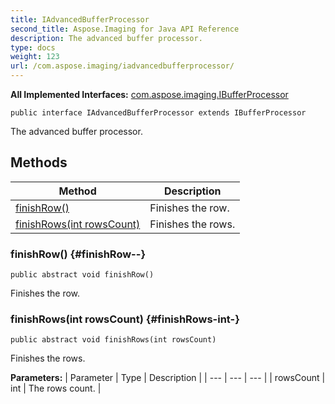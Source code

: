 ```yaml
---
title: IAdvancedBufferProcessor
second_title: Aspose.Imaging for Java API Reference
description: The advanced buffer processor.
type: docs
weight: 123
url: /com.aspose.imaging/iadvancedbufferprocessor/
---
```

**All Implemented Interfaces:**
[com.aspose.imaging.IBufferProcessor](../../com.aspose.imaging/ibufferprocessor)
```
public interface IAdvancedBufferProcessor extends IBufferProcessor
```

The advanced buffer processor.
## Methods

| Method | Description |
| --- | --- |
| [finishRow()](#finishRow--) | Finishes the row. |
| [finishRows(int rowsCount)](#finishRows-int-) | Finishes the rows. |
### finishRow() {#finishRow--}
```
public abstract void finishRow()
```


Finishes the row.

### finishRows(int rowsCount) {#finishRows-int-}
```
public abstract void finishRows(int rowsCount)
```


Finishes the rows.

**Parameters:**
| Parameter | Type | Description |
| --- | --- | --- |
| rowsCount | int | The rows count. |

